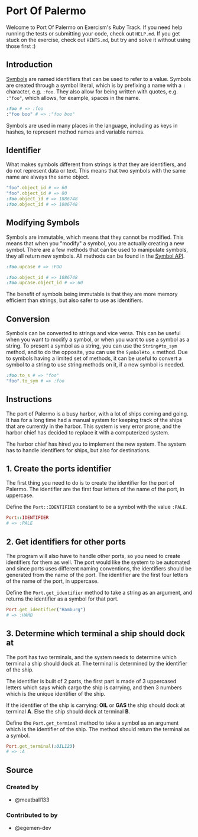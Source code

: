 # Port Of Palermo

Welcome to Port Of Palermo on Exercism's Ruby Track.
If you need help running the tests or submitting your code, check out `HELP.md`.
If you get stuck on the exercise, check out `HINTS.md`, but try and solve it without using those first :)

## Introduction

[Symbols][symbols] are named identifiers that can be used to refer to a value.
Symbols are created through a symbol literal, which is by prefixing a name with a `:` character, e.g. `:foo`.
They also allow for being written with quotes, e.g. `:"foo"`, which allows, for example, spaces in the name.

```ruby
:foo # => :foo
:"foo boo" # => :"foo boo"
```

Symbols are used in many places in the language, including as keys in hashes, to represent method names and variable names.

## Identifier

What makes symbols different from strings is that they are identifiers, and do not represent data or text.
This means that two symbols with the same name are always the same object.

```ruby
"foo".object_id # => 60
"foo".object_id # => 80
:foo.object_id # => 1086748
:foo.object_id # => 1086748
```

## Modifying Symbols

Symbols are immutable, which means that they cannot be modified.
This means that when you "modify" a symbol, you are actually creating a new symbol.
There are a few methods that can be used to manipulate symbols, they all return new symbols.
All methods can be found in the [Symbol API][symbols-api].

```ruby
:foo.upcase # => :FOO

:foo.object_id # => 1086748
:foo.upcase.object_id # => 60
```

The benefit of symbols being immutable is that they are more memory efficient than strings, but also safer to use as identifiers.

## Conversion

Symbols can be converted to strings and vice versa.
This can be useful when you want to modify a symbol, or when you want to use a symbol as a string.
To present a symbol as a string, you can use the `String#to_sym` method, and to do the opposite, you can use the `Symbol#to_s` method.
Due to symbols having a limited set of methods, it can be useful to convert a symbol to a string to use string methods on it, if a new symbol is needed.

```ruby
:foo.to_s # => "foo"
"foo".to_sym # => :foo
```

[symbols]: https://www.rubyguides.com/2018/02/ruby-symbols/
[symbols-api]: https://rubyapi.org/o/symbol

## Instructions

The port of Palermo is a busy harbor, with a lot of ships coming and going.
It has for a long time had a manual system for keeping track of the ships that are currently in the harbor.
This system is very error prone, and the harbor chief has decided to replace it with a computerized system.

The harbor chief has hired you to implement the new system.
The system has to handle identifiers for ships, but also for destinations.

## 1. Create the ports identifier

The first thing you need to do is to create the identifier for the port of Palermo.
The identifier are the first four letters of the name of the port, in uppercase.

Define the `Port::IDENTIFIER` constant to be a symbol with the value `:PALE`.
    
```ruby
Port::IDENTIFIER 
# => :PALE
```

## 2. Get identifiers for other ports

The program will also have to handle other ports, so you need to create identifiers for them as well.
The port would like the system to be automated and since ports uses different naming conventions, the identifiers should be generated from the name of the port.
The identifier are the first four letters of the name of the port, in uppercase.

Define the `Port.get_identifier` method to take a string as an argument, and returns the identifier as a symbol for that port.

```ruby
Port.get_identifier("Hamburg") 
# => :HAMB
```

## 3. Determine which terminal a ship should dock at

The port has two terminals, and the system needs to determine which terminal a ship should dock at.
The terminal is determined by the identifier of the ship.

The identifier is built of 2 parts, the first part is made of 3 uppercased letters which says which cargo the ship is carrying, and then 3 numbers which is the unique identifier of the ship.

If the identifier of the ship is carrying: **OIL** or **GAS** the ship should dock at terminal **A**.
Else the ship should dock at terminal **B**. 

Define the `Port.get_terminal` method to take a symbol as an argument which is the identifier of the ship.
The method should return the terminal as a symbol.

```ruby
Port.get_terminal(:OIL123)
# => :A
```

## Source

### Created by

- @meatball133

### Contributed to by

- @egemen-dev